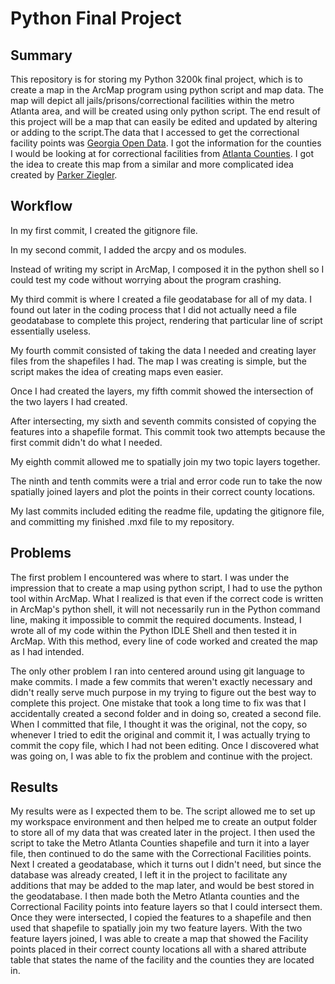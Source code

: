 # Python Final Project

## Summary
This repository is for storing my Python 3200k final project, which is to create a map in the ArcMap program using python script and map data. The map will depict all jails/prisons/correctional facilities within the metro Atlanta area, and will be created using only python script. The end result of this project will be a map that can easily be edited and updated by altering or adding to the script.The data that I accessed to get the correctional facility points was [Georgia Open Data](http://data-georgiagio.opendata.arcgis.com/datasets/d2f6f0dc62204a8cb8dddd9226348d95_4). I got the information for the counties I would be looking at for correctional facilities from [Atlanta Counties](https://www.atlanta.com/county-profiles/). I got the idea to create this map from a similar and more complicated idea created by [Parker Ziegler](https://parkerziegler.com/senior-research-programming-for-gis/2016/3/13/u5n3avnfx1x2qfz3w28f2qhfr6dpd6).

## Workflow
In my first commit, I created the gitignore file.

In my second commit, I added the arcpy and os modules.

Instead of writing my script in ArcMap, I composed it in the python shell so I could test my code without worrying about the program crashing.

My third commit is where I created a file geodatabase for all of my data. I found out later in the coding process that I did not actually need a file geodatabase to complete this project, rendering that particular line of script essentially useless.

My fourth commit consisted of taking the data I needed and creating layer files from the shapefiles I had. The map I was creating is simple, but the script makes the idea of creating maps even easier.

Once I had created the layers, my fifth commit showed the intersection of the two layers I had created.

After intersecting, my sixth and seventh commits consisted of copying the features into a shapefile format. This commit took two attempts because the first commit didn't do what I needed.

My eighth commit allowed me to spatially join my two topic layers together.

The ninth and tenth commits were a trial and error code run to take the now spatially joined layers and plot the points in their correct county locations.

My last commits included editing the readme file, updating the gitignore file, and committing my finished .mxd file to my repository. 

## Problems 
The first problem I encountered was where to start. I was under the impression that to create a map using python script, I had to use the python tool within ArcMap. What I realized is that even if the correct code is written in ArcMap's python shell, it will not necessarily run in the Python command line, making it impossible to commit the required documents. Instead, I wrote all of my code within the Python IDLE Shell and then tested it in ArcMap. With this method, every line of code worked and created the map as I had intended.

The only other problem I ran into centered around using git language to make commits. I made a few commits that weren't exactly necessary and didn't really serve much purpose in my trying to figure out the best way to complete this project. One mistake that took a long time to fix was that I accidentally created a second folder and in doing so, created a second file. When I committed that file, I thought it was the original, not the copy, so whenever I tried to edit the original and commit it, I was actually trying to commit the copy file, which I had not been editing. Once I discovered what was going on, I was able to fix the problem and continue with the project. 

## Results
My results were as I expected them to be. The script allowed me to set up my workspace environment and then helped me to create an output folder to store all of my data that was created later in the project. I then used the script to take the Metro Atlanta Counties shapefile and turn it into a layer file, then continued to do the same with the Correctional Facilities points. Next I created a geodatabase, which it turns out I didn't need, but since the database was already created, I left it in the project to facilitate any additions that may be added to the map later, and would be best stored in the geodatabase. I then made both the Metro Atlanta counties and the Correctional Facility points into feature layers so that I could intersect them. Once they were intersected, I copied the features to a shapefile and then used that shapefile to spatially join my two feature layers. With the two feature layers joined, I was able to create a map that showed the Facility points placed in their correct county locations all with a shared attribute table that states the name of the facility and the counties they are located in.  


